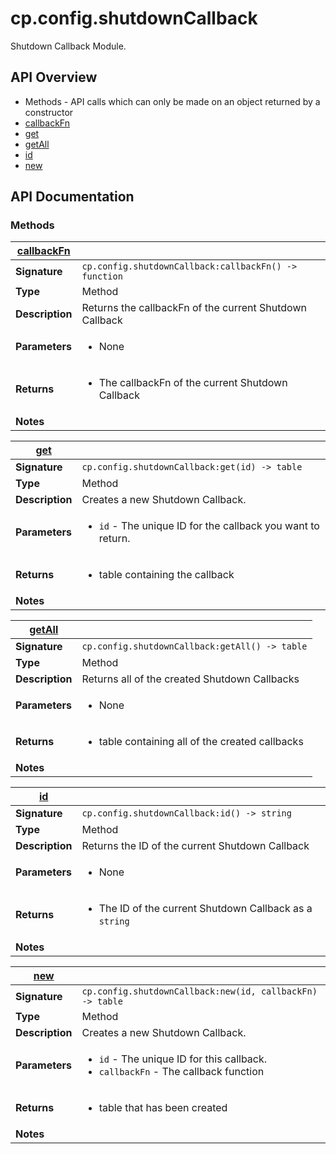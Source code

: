 # cp.config.shutdownCallback

Shutdown Callback Module.

## API Overview
* Methods - API calls which can only be made on an object returned by a constructor
 * [callbackFn](#callbackFn)
 * [get](#get)
 * [getAll](#getAll)
 * [id](#id)
 * [new](#new)

## API Documentation

### Methods

| [callbackFn](#callbackFn)         |                                                                                     |
| --------------------------------------------|-------------------------------------------------------------------------------------|
| **Signature**                               | `cp.config.shutdownCallback:callbackFn() -> function`                                                                    |
| **Type**                                    | Method                                                                     |
| **Description**                             | Returns the callbackFn of the current Shutdown Callback                                                                     |
| **Parameters**                              | <ul><li>None</li></ul> |
| **Returns**                                 | <ul><li>The callbackFn of the current Shutdown Callback</li></ul>          |
| **Notes**                                   | <ul></ul>                |

| [get](#get)         |                                                                                     |
| --------------------------------------------|-------------------------------------------------------------------------------------|
| **Signature**                               | `cp.config.shutdownCallback:get(id) -> table`                                                                    |
| **Type**                                    | Method                                                                     |
| **Description**                             | Creates a new Shutdown Callback.                                                                     |
| **Parameters**                              | <ul><li>`id`		- The unique ID for the callback you want to return.</li></ul> |
| **Returns**                                 | <ul><li>table containing the callback</li></ul>          |
| **Notes**                                   | <ul></ul>                |

| [getAll](#getAll)         |                                                                                     |
| --------------------------------------------|-------------------------------------------------------------------------------------|
| **Signature**                               | `cp.config.shutdownCallback:getAll() -> table`                                                                    |
| **Type**                                    | Method                                                                     |
| **Description**                             | Returns all of the created Shutdown Callbacks                                                                     |
| **Parameters**                              | <ul><li>None</li></ul> |
| **Returns**                                 | <ul><li>table containing all of the created callbacks</li></ul>          |
| **Notes**                                   | <ul></ul>                |

| [id](#id)         |                                                                                     |
| --------------------------------------------|-------------------------------------------------------------------------------------|
| **Signature**                               | `cp.config.shutdownCallback:id() -> string`                                                                    |
| **Type**                                    | Method                                                                     |
| **Description**                             | Returns the ID of the current Shutdown Callback                                                                     |
| **Parameters**                              | <ul><li>None</li></ul> |
| **Returns**                                 | <ul><li>The ID of the current Shutdown Callback as a `string`</li></ul>          |
| **Notes**                                   | <ul></ul>                |

| [new](#new)         |                                                                                     |
| --------------------------------------------|-------------------------------------------------------------------------------------|
| **Signature**                               | `cp.config.shutdownCallback:new(id, callbackFn) -> table`                                                                    |
| **Type**                                    | Method                                                                     |
| **Description**                             | Creates a new Shutdown Callback.                                                                     |
| **Parameters**                              | <ul><li>`id`	- The unique ID for this callback.</li><li>`callbackFn` - The callback function</li></ul> |
| **Returns**                                 | <ul><li>table that has been created</li></ul>          |
| **Notes**                                   | <ul></ul>                |

